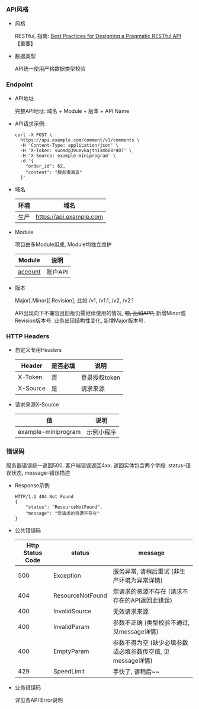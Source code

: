 ### API风格

- 风格 

  RESTful, 指南: <a href="https://www.vinaysahni.com/best-practices-for-a-pragmatic-restful-api" target="_blank">Best Practices for Designing a Pragmatic RESTful API</a> 【重要】

- 数据类型

  API统一使用严格数据类型校验 


### Endpoint

- API地址

  完整API地址: 域名 + Module + 版本 + API Name

- API请求示例:
  ```
  curl -X POST \
    https://api.example.com/comment/v1/comments \
    -H 'Content-Type: application/json' \
    -H 'X-Token: vuomdg39uevkajtnismb68r407' \
    -H 'X-Source: example-miniprogram' \
    -d '{
      "order_id": 62,
      "content": "服务很满意"
    }'
  ```

- 域名

  环境    | 域名
  ---    |---
  生产    | https://api.example.com

- Module

  项目由多Module组成, Module均独立维护

  Module                                | 说明
  ---                                   |---
  [account](#api-account)               | 账户API           

- 版本

  Major[.Minor][.Revision], 比如 /v1, /v1.1, /v2, /v2.1

  API出现向下不兼容且旧版仍需继续使用的情况, ~~嗯, 比如APP,~~ 新增Minor或Revision版本号. 业务出现结构性变化, 新增Major版本号.


### HTTP Headers

- 自定义专用Headers

  Header        | 是否必填        | 说明
  ---           |---             |---
  X-Token       | 否             | 登录授权token
  X-Source      | 是             | 请求来源

- 请求来源X-Source

  值                    | 说明
  ---                   |---
  example-miniprogram   | 示例小程序


### 错误码

服务器错误统一返回500, 客户端错误返回4xx. 返回实体包含两个字段: status-错误状态, message-错误描述

- Response示例

  ```
  HTTP/1.1 404 Not Found
  {
      "status": "ResourceNotFound",
      "message": "您请求的资源不存在"
  }
  ```

- 公共错误码

  Http Status Code  | status                | message
  ---               |---                    |---
  500               | Exception             | 服务异常, 请稍后重试 (非生产环境为异常详情)
  404               | ResourceNotFound      | 您请求的资源不存在 (请求不存在的API返回此错误)
  400               | InvalidSource         | 无效请求来源
  400               | InvalidParam          | 参数不正确 (类型校验不通过, 见message详情)
  400               | EmptyParam            | 参数不得为空 (缺少必填参数或必填参数传空值, 见message详情)
  429               | SpeedLimit            | 手快了, 请稍后~~

- 业务错误码

  详见各API Error说明

